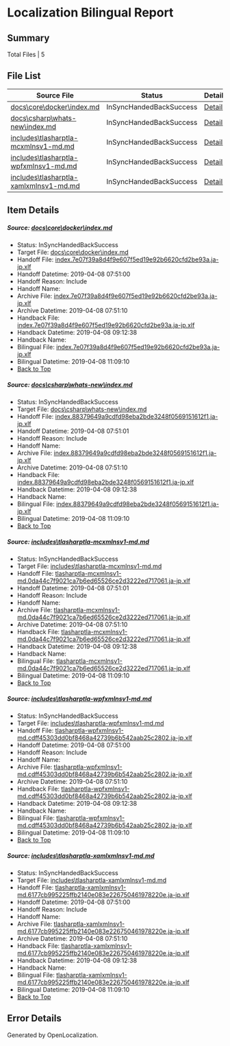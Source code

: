# <a name='report-top'></a> Localization Bilingual Report

## Summary
 Total Files | 5

## File List
 Source File | Status | Details 
 ----------- | ------ | ------- 
 [docs\core\docker\index.md](https://github.com/OpenLocalizationTestOrg/docs/blob/f9ae43c1cac88dc83fee07b26d8333501f574532/docs/core/docker/index.md) | InSyncHandedBackSuccess | [Details](#b6fcac5f6062c8e1924794eda0e6b6061f43fa6c41)
 [docs\csharp\whats-new\index.md](https://github.com/OpenLocalizationTestOrg/docs/blob/f9ae43c1cac88dc83fee07b26d8333501f574532/docs/csharp/whats-new/index.md) | InSyncHandedBackSuccess | [Details](#157554dba0e071454c423cd2fd3be50d2be5cb112200)
 [includes\tlasharptla-mcxmlnsv1-md.md](https://github.com/OpenLocalizationTestOrg/docs/blob/f9ae43c1cac88dc83fee07b26d8333501f574532/includes/tlasharptla-mcxmlnsv1-md.md) | InSyncHandedBackSuccess | [Details](#7f5db1529571d6410041b50d8063bd0d689d9a4516225)
 [includes\tlasharptla-wpfxmlnsv1-md.md](https://github.com/OpenLocalizationTestOrg/docs/blob/f9ae43c1cac88dc83fee07b26d8333501f574532/includes/tlasharptla-wpfxmlnsv1-md.md) | InSyncHandedBackSuccess | [Details](#6466dd433df3d39362f1ce3ce231d5b0a7e450d516288)
 [includes\tlasharptla-xamlxmlnsv1-md.md](https://github.com/OpenLocalizationTestOrg/docs/blob/f9ae43c1cac88dc83fee07b26d8333501f574532/includes/tlasharptla-xamlxmlnsv1-md.md) | InSyncHandedBackSuccess | [Details](#ae7061415a4e55e2b3655222d10b6f2e02303dfb16292)

## Item Details
##### <a name='b6fcac5f6062c8e1924794eda0e6b6061f43fa6c41'></a> Source: [docs\core\docker\index.md](https://github.com/OpenLocalizationTestOrg/docs/blob/f9ae43c1cac88dc83fee07b26d8333501f574532/docs/core/docker/index.md)
* Status: InSyncHandedBackSuccess
* Target File: [docs\core\docker\index.md](https://github.com/OpenLocalizationTestOrg/docs.ja-jp/blob/9ffab3d91e5d9224f01ed4bc28f7e8e9adbedde2/docs/core/docker/index.md)
* Handoff File: [index.7e07f39a8d4f9e607f5ed19e92b6620cfd2be93a.ja-jp.xlf](https://github.com/OpenLocalizationTestOrg/docs.handoff/blob/f9111e4e1c3cefd54641eb6adb594b2e23734299/ol-handoff/OpenLocalizationTestOrg/docs.ja-jp/master/p1-ht/index.7e07f39a8d4f9e607f5ed19e92b6620cfd2be93a.ja-jp.xlf)
* Handoff Datetime: 2019-04-08 07:51:00
* Handoff Reason: Include
* Handoff Name: 
* Archive File: [index.7e07f39a8d4f9e607f5ed19e92b6620cfd2be93a.ja-jp.xlf](https://github.com/OpenLocalizationTestOrg/docs.handoff/blob/af42e5d609bd8672e31ad652549a286100a11cf7/ol-archive/OpenLocalizationTestOrg/docs.ja-jp/master/p1-ht/index.7e07f39a8d4f9e607f5ed19e92b6620cfd2be93a.ja-jp.xlf)
* Archive Datetime: 2019-04-08 07:51:10
* Handback File: [index.7e07f39a8d4f9e607f5ed19e92b6620cfd2be93a.ja-jp.xlf](https://github.com/OpenLocalizationTestOrg/docs.handback/blob/d62c4c11016c85ea049b3272238c59d6e17fdd86/ol-handback/OpenLocalizationTestOrg/docs.ja-jp/master/p1-ht/index.7e07f39a8d4f9e607f5ed19e92b6620cfd2be93a.ja-jp.xlf)
* Handback Datetime: 2019-04-08 09:12:38
* Handback Name: 
* Bilingual File: [index.7e07f39a8d4f9e607f5ed19e92b6620cfd2be93a.ja-jp.xlf](https://github.com/OpenLocalizationTestOrg/docs.handback/blob/d62c4c11016c85ea049b3272238c59d6e17fdd86/ol-handback/OpenLocalizationTestOrg/docs.ja-jp/master/p1-ht/index.7e07f39a8d4f9e607f5ed19e92b6620cfd2be93a.ja-jp.xlf)
* Bilingual Datetime: 2019-04-08 11:09:10
* [Back to Top](#report-top)

##### <a name='157554dba0e071454c423cd2fd3be50d2be5cb112200'></a> Source: [docs\csharp\whats-new\index.md](https://github.com/OpenLocalizationTestOrg/docs/blob/f9ae43c1cac88dc83fee07b26d8333501f574532/docs/csharp/whats-new/index.md)
* Status: InSyncHandedBackSuccess
* Target File: [docs\csharp\whats-new\index.md](https://github.com/OpenLocalizationTestOrg/docs.ja-jp/blob/9ffab3d91e5d9224f01ed4bc28f7e8e9adbedde2/docs/csharp/whats-new/index.md)
* Handoff File: [index.88379649a9cdfd98eba2bde3248f0569151612f1.ja-jp.xlf](https://github.com/OpenLocalizationTestOrg/docs.handoff/blob/f9111e4e1c3cefd54641eb6adb594b2e23734299/ol-handoff/OpenLocalizationTestOrg/docs.ja-jp/master/p1-ht/index.88379649a9cdfd98eba2bde3248f0569151612f1.ja-jp.xlf)
* Handoff Datetime: 2019-04-08 07:51:01
* Handoff Reason: Include
* Handoff Name: 
* Archive File: [index.88379649a9cdfd98eba2bde3248f0569151612f1.ja-jp.xlf](https://github.com/OpenLocalizationTestOrg/docs.handoff/blob/af42e5d609bd8672e31ad652549a286100a11cf7/ol-archive/OpenLocalizationTestOrg/docs.ja-jp/master/p1-ht/index.88379649a9cdfd98eba2bde3248f0569151612f1.ja-jp.xlf)
* Archive Datetime: 2019-04-08 07:51:10
* Handback File: [index.88379649a9cdfd98eba2bde3248f0569151612f1.ja-jp.xlf](https://github.com/OpenLocalizationTestOrg/docs.handback/blob/d62c4c11016c85ea049b3272238c59d6e17fdd86/ol-handback/OpenLocalizationTestOrg/docs.ja-jp/master/p1-ht/index.88379649a9cdfd98eba2bde3248f0569151612f1.ja-jp.xlf)
* Handback Datetime: 2019-04-08 09:12:38
* Handback Name: 
* Bilingual File: [index.88379649a9cdfd98eba2bde3248f0569151612f1.ja-jp.xlf](https://github.com/OpenLocalizationTestOrg/docs.handback/blob/d62c4c11016c85ea049b3272238c59d6e17fdd86/ol-handback/OpenLocalizationTestOrg/docs.ja-jp/master/p1-ht/index.88379649a9cdfd98eba2bde3248f0569151612f1.ja-jp.xlf)
* Bilingual Datetime: 2019-04-08 11:09:10
* [Back to Top](#report-top)

##### <a name='7f5db1529571d6410041b50d8063bd0d689d9a4516225'></a> Source: [includes\tlasharptla-mcxmlnsv1-md.md](https://github.com/OpenLocalizationTestOrg/docs/blob/f9ae43c1cac88dc83fee07b26d8333501f574532/includes/tlasharptla-mcxmlnsv1-md.md)
* Status: InSyncHandedBackSuccess
* Target File: [includes\tlasharptla-mcxmlnsv1-md.md](https://github.com/OpenLocalizationTestOrg/docs.ja-jp/blob/9ffab3d91e5d9224f01ed4bc28f7e8e9adbedde2/includes/tlasharptla-mcxmlnsv1-md.md)
* Handoff File: [tlasharptla-mcxmlnsv1-md.0da44c7f9021ca7b6ed65526ce2d3222ed717061.ja-jp.xlf](https://github.com/OpenLocalizationTestOrg/docs.handoff/blob/f9111e4e1c3cefd54641eb6adb594b2e23734299/ol-handoff/OpenLocalizationTestOrg/docs.ja-jp/master/includes/tlasharptla-mcxmlnsv1-md.0da44c7f9021ca7b6ed65526ce2d3222ed717061.ja-jp.xlf)
* Handoff Datetime: 2019-04-08 07:51:01
* Handoff Reason: Include
* Handoff Name: 
* Archive File: [tlasharptla-mcxmlnsv1-md.0da44c7f9021ca7b6ed65526ce2d3222ed717061.ja-jp.xlf](https://github.com/OpenLocalizationTestOrg/docs.handoff/blob/af42e5d609bd8672e31ad652549a286100a11cf7/ol-archive/OpenLocalizationTestOrg/docs.ja-jp/master/includes/tlasharptla-mcxmlnsv1-md.0da44c7f9021ca7b6ed65526ce2d3222ed717061.ja-jp.xlf)
* Archive Datetime: 2019-04-08 07:51:10
* Handback File: [tlasharptla-mcxmlnsv1-md.0da44c7f9021ca7b6ed65526ce2d3222ed717061.ja-jp.xlf](https://github.com/OpenLocalizationTestOrg/docs.handback/blob/d62c4c11016c85ea049b3272238c59d6e17fdd86/ol-handback/OpenLocalizationTestOrg/docs.ja-jp/master/includes/tlasharptla-mcxmlnsv1-md.0da44c7f9021ca7b6ed65526ce2d3222ed717061.ja-jp.xlf)
* Handback Datetime: 2019-04-08 09:12:38
* Handback Name: 
* Bilingual File: [tlasharptla-mcxmlnsv1-md.0da44c7f9021ca7b6ed65526ce2d3222ed717061.ja-jp.xlf](https://github.com/OpenLocalizationTestOrg/docs.handback/blob/d62c4c11016c85ea049b3272238c59d6e17fdd86/ol-handback/OpenLocalizationTestOrg/docs.ja-jp/master/includes/tlasharptla-mcxmlnsv1-md.0da44c7f9021ca7b6ed65526ce2d3222ed717061.ja-jp.xlf)
* Bilingual Datetime: 2019-04-08 11:09:10
* [Back to Top](#report-top)

##### <a name='6466dd433df3d39362f1ce3ce231d5b0a7e450d516288'></a> Source: [includes\tlasharptla-wpfxmlnsv1-md.md](https://github.com/OpenLocalizationTestOrg/docs/blob/f9ae43c1cac88dc83fee07b26d8333501f574532/includes/tlasharptla-wpfxmlnsv1-md.md)
* Status: InSyncHandedBackSuccess
* Target File: [includes\tlasharptla-wpfxmlnsv1-md.md](https://github.com/OpenLocalizationTestOrg/docs.ja-jp/blob/9ffab3d91e5d9224f01ed4bc28f7e8e9adbedde2/includes/tlasharptla-wpfxmlnsv1-md.md)
* Handoff File: [tlasharptla-wpfxmlnsv1-md.cdff45303dd0bf8468a42739b6b542aab25c2802.ja-jp.xlf](https://github.com/OpenLocalizationTestOrg/docs.handoff/blob/f9111e4e1c3cefd54641eb6adb594b2e23734299/ol-handoff/OpenLocalizationTestOrg/docs.ja-jp/master/includes/tlasharptla-wpfxmlnsv1-md.cdff45303dd0bf8468a42739b6b542aab25c2802.ja-jp.xlf)
* Handoff Datetime: 2019-04-08 07:51:00
* Handoff Reason: Include
* Handoff Name: 
* Archive File: [tlasharptla-wpfxmlnsv1-md.cdff45303dd0bf8468a42739b6b542aab25c2802.ja-jp.xlf](https://github.com/OpenLocalizationTestOrg/docs.handoff/blob/af42e5d609bd8672e31ad652549a286100a11cf7/ol-archive/OpenLocalizationTestOrg/docs.ja-jp/master/includes/tlasharptla-wpfxmlnsv1-md.cdff45303dd0bf8468a42739b6b542aab25c2802.ja-jp.xlf)
* Archive Datetime: 2019-04-08 07:51:10
* Handback File: [tlasharptla-wpfxmlnsv1-md.cdff45303dd0bf8468a42739b6b542aab25c2802.ja-jp.xlf](https://github.com/OpenLocalizationTestOrg/docs.handback/blob/d62c4c11016c85ea049b3272238c59d6e17fdd86/ol-handback/OpenLocalizationTestOrg/docs.ja-jp/master/includes/tlasharptla-wpfxmlnsv1-md.cdff45303dd0bf8468a42739b6b542aab25c2802.ja-jp.xlf)
* Handback Datetime: 2019-04-08 09:12:38
* Handback Name: 
* Bilingual File: [tlasharptla-wpfxmlnsv1-md.cdff45303dd0bf8468a42739b6b542aab25c2802.ja-jp.xlf](https://github.com/OpenLocalizationTestOrg/docs.handback/blob/d62c4c11016c85ea049b3272238c59d6e17fdd86/ol-handback/OpenLocalizationTestOrg/docs.ja-jp/master/includes/tlasharptla-wpfxmlnsv1-md.cdff45303dd0bf8468a42739b6b542aab25c2802.ja-jp.xlf)
* Bilingual Datetime: 2019-04-08 11:09:10
* [Back to Top](#report-top)

##### <a name='ae7061415a4e55e2b3655222d10b6f2e02303dfb16292'></a> Source: [includes\tlasharptla-xamlxmlnsv1-md.md](https://github.com/OpenLocalizationTestOrg/docs/blob/f9ae43c1cac88dc83fee07b26d8333501f574532/includes/tlasharptla-xamlxmlnsv1-md.md)
* Status: InSyncHandedBackSuccess
* Target File: [includes\tlasharptla-xamlxmlnsv1-md.md](https://github.com/OpenLocalizationTestOrg/docs.ja-jp/blob/9ffab3d91e5d9224f01ed4bc28f7e8e9adbedde2/includes/tlasharptla-xamlxmlnsv1-md.md)
* Handoff File: [tlasharptla-xamlxmlnsv1-md.6177cb995225ffb2140e083e226750461978220e.ja-jp.xlf](https://github.com/OpenLocalizationTestOrg/docs.handoff/blob/f9111e4e1c3cefd54641eb6adb594b2e23734299/ol-handoff/OpenLocalizationTestOrg/docs.ja-jp/master/includes/tlasharptla-xamlxmlnsv1-md.6177cb995225ffb2140e083e226750461978220e.ja-jp.xlf)
* Handoff Datetime: 2019-04-08 07:51:00
* Handoff Reason: Include
* Handoff Name: 
* Archive File: [tlasharptla-xamlxmlnsv1-md.6177cb995225ffb2140e083e226750461978220e.ja-jp.xlf](https://github.com/OpenLocalizationTestOrg/docs.handoff/blob/af42e5d609bd8672e31ad652549a286100a11cf7/ol-archive/OpenLocalizationTestOrg/docs.ja-jp/master/includes/tlasharptla-xamlxmlnsv1-md.6177cb995225ffb2140e083e226750461978220e.ja-jp.xlf)
* Archive Datetime: 2019-04-08 07:51:10
* Handback File: [tlasharptla-xamlxmlnsv1-md.6177cb995225ffb2140e083e226750461978220e.ja-jp.xlf](https://github.com/OpenLocalizationTestOrg/docs.handback/blob/d62c4c11016c85ea049b3272238c59d6e17fdd86/ol-handback/OpenLocalizationTestOrg/docs.ja-jp/master/includes/tlasharptla-xamlxmlnsv1-md.6177cb995225ffb2140e083e226750461978220e.ja-jp.xlf)
* Handback Datetime: 2019-04-08 09:12:38
* Handback Name: 
* Bilingual File: [tlasharptla-xamlxmlnsv1-md.6177cb995225ffb2140e083e226750461978220e.ja-jp.xlf](https://github.com/OpenLocalizationTestOrg/docs.handback/blob/d62c4c11016c85ea049b3272238c59d6e17fdd86/ol-handback/OpenLocalizationTestOrg/docs.ja-jp/master/includes/tlasharptla-xamlxmlnsv1-md.6177cb995225ffb2140e083e226750461978220e.ja-jp.xlf)
* Bilingual Datetime: 2019-04-08 11:09:10
* [Back to Top](#report-top)


## Error Details

Generated by OpenLocalization.
